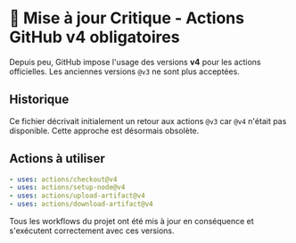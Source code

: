 # 🚨 Mise à jour Critique - Actions GitHub v4 obligatoires

Depuis peu, GitHub impose l'usage des versions **v4** pour les actions officielles. Les anciennes versions `@v3` ne sont plus acceptées.

## Historique
Ce fichier décrivait initialement un retour aux actions `@v3` car `@v4` n'était pas disponible. Cette approche est désormais obsolète.

## Actions à utiliser
```yaml
- uses: actions/checkout@v4
- uses: actions/setup-node@v4
- uses: actions/upload-artifact@v4
- uses: actions/download-artifact@v4
```

Tous les workflows du projet ont été mis à jour en conséquence et s'exécutent correctement avec ces versions.
